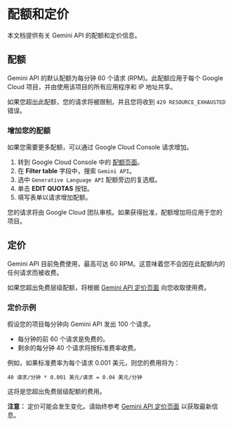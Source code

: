 # 配额和定价

本文档提供有关 Gemini API 的配额和定价信息。

## 配额

Gemini API 的默认配额为每分钟 60 个请求 (RPM)。此配额应用于每个 Google Cloud 项目，并由使用该项目的所有应用程序和 IP 地址共享。

如果您超出此配额，您的请求将被限制，并且您将收到 `429 RESOURCE_EXHAUSTED` 错误。

### 增加您的配额

如果您需要更多配额，可以通过 Google Cloud Console 请求增加。

1.  转到 Google Cloud Console 中的 [配额页面](https://console.cloud.google.com/iam-admin/quotas)。
2.  在 **Filter table** 字段中，搜索 `Gemini API`。
3.  选中 `Generative Language API` 配额旁边的复选框。
4.  单击 **EDIT QUOTAS** 按钮。
5.  填写表单以请求增加配额。

您的请求将由 Google Cloud 团队审核。如果获得批准，配额增加将应用于您的项目。

## 定价

Gemini API 目前免费使用，最高可达 60 RPM。这意味着您不会因在此配额内的任何请求而被收费。

如果您超出免费层级配额，将根据 [Gemini API 定价页面](https://ai.google.dev/pricing) 向您收取使用费。

### 定价示例

假设您的项目每分钟向 Gemini API 发出 100 个请求。

- 每分钟的前 60 个请求是免费的。
- 剩余的每分钟 40 个请求将按标准费率收费。

例如，如果标准费率为每个请求 0.001 美元，则您的费用将为：

`40 请求/分钟 * 0.001 美元/请求 = 0.04 美元/分钟`

这将是您超出免费层级配额的费用。

**注意：** 定价可能会发生变化。请始终参考 [Gemini API 定价页面](https://ai.google.dev/pricing) 以获取最新信息。
